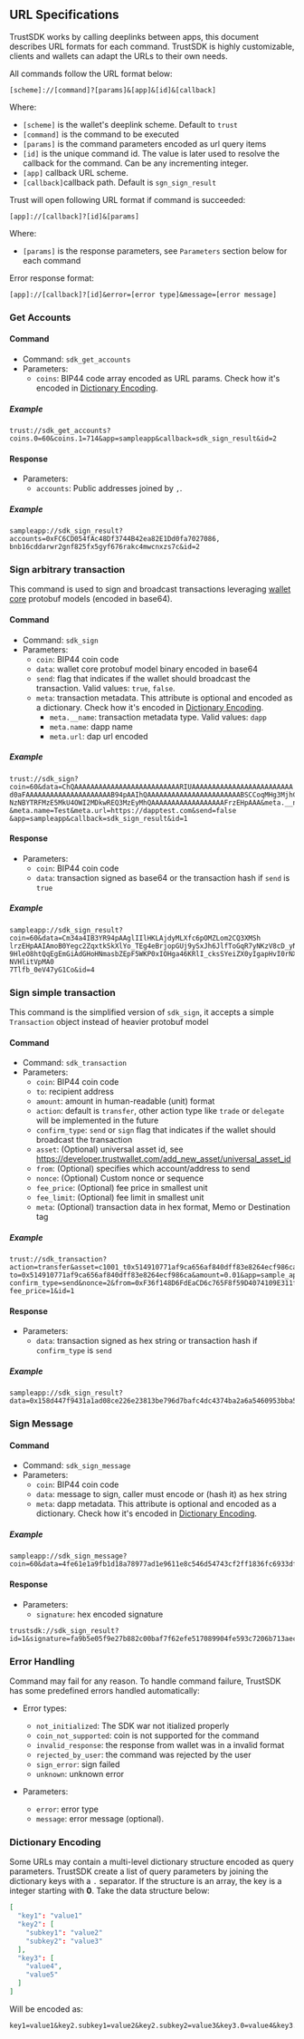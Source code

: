 ## URL Specifications

TrustSDK works by calling deeplinks between apps, this document describes URL formats for each command. TrustSDK is highly customizable, clients and wallets can adapt the URLs to their own needs. 

All commands follow the URL format below:

`[scheme]://[command]?[params]&[app]&[id]&[callback]`

Where: 
* `[scheme]` is the wallet's deeplink scheme. Default to `trust`
* `[command]` is the command to be executed
* `[params]` is the command parameters encoded as url query items
* `[id]` is the unique command id. The value is later used to resolve the callback for the command. Can be any incrementing integer.
* `[app]` callback URL scheme. 
* `[callback]`callback path. Default is `sgn_sign_result`

Trust will open following URL format if command is succeeded:

`[app]://[callback]?[id]&[params]`

Where: 
* `[params]` is the response parameters, see `Parameters` section below for each command

Error response format:

`[app]://[callback]?[id]&error=[error type]&message=[error message]`

### Get Accounts

#### Command

* Command: `sdk_get_accounts`
* Parameters:
  * `coins`: BIP44 code array encoded as URL params. Check how it's encoded in [Dictionary Encoding](#dictionary-encoding).

##### Example

```shell
trust://sdk_get_accounts?coins.0=60&coins.1=714&app=sampleapp&callback=sdk_sign_result&id=2
```

#### Response
* Parameters:
  * `accounts`: Public addresses joined by `,`.

##### Example

```shell
sampleapp://sdk_sign_result?accounts=0xFC6CD054fAc48Df3744B42ea82E1Dd0fa7027086,
bnb16cddarwr2gnf825fx5gyf676rakc4mwcnxzs7c&id=2
```

### Sign arbitrary transaction

This command is used to sign and broadcast transactions leveraging [wallet core](/wallet-core/wallet-core.md) protobuf models (encoded in base64).

#### Command
* Command: `sdk_sign`
* Parameters:
  * `coin`: BIP44 coin code
  * `data`: wallet core protobuf model binary encoded in base64
  * `send`: flag that indicates if the wallet should broadcast the transaction. Valid values: `true`, `false`.
  * `meta`: transaction metadata. This attribute is optional and encoded as a dictionary. Check how it's encoded in [Dictionary Encoding](#dictionary-encoding).
    * `meta.__name`: transaction metadata type. Valid values: `dapp`
    * `meta.name`: dapp name
    * `meta.url`: dap url encoded

##### Example

```shell
trust://sdk_sign?coin=60&data=ChQAAAAAAAAAAAAAAAAAAAAAAAAAARIUAAAAAAAAAAAAAAAAAAAAAAAAA
d0aFAAAAAAAAAAAAAAAAAAAAAB94pAAIhQAAAAAAAAAAAAAAAAAAAAAAABSCCoqMHg3MjhCMDIzNzcyMzBiNWRm
NzNBYTRFMzE5MkU4OWI2MDkwREQ3MzEyMhQAAAAAAAAAAAAAAAAAAFrzEHpAAA&meta.__name=dapp
&meta.name=Test&meta.url=https://dapptest.com&send=false
&app=sampleapp&callback=sdk_sign_result&id=1
```

#### Response
* Parameters:
  * `coin`: BIP44 coin code
  * `data`: transaction signed as base64 or the transaction hash if `send` is `true`

##### Example

```shell
sampleapp://sdk_sign_result?coin=60&data=Cm34a4IB3YR94pAAglIIlHKLAjdyMLXfc6pOMZLom2CQ3XMSh
lrzEHpAAIAmoB0Yegc2ZqxtkSkXlYo_TEg4eBrjopGUj9ySxJh6JlfToGqR7yNKzV8cD_yN_jVR5YrVaTANO05X2_
9HleO8htQqEgEmGiAdGHoHNmasbZEpF5WKP0xIOHga46KRlI_cksSYeiZX0yIgapHvI0rNXxwP_I3-NVHlitVpMA0
7Tlfb_0eV47yG1Co&id=4
```

### Sign simple transaction

This command is the simplified version of `sdk_sign`, it accepts a simple `Transaction` object instead of heavier protobuf model

#### Command

* Command: `sdk_transaction`
* Parameters:
  * `coin`: BIP44 coin code
  * `to`: recipient address
  * `amount`: amount in human-readable (unit) format
  * `action`: default is `transfer`, other action type like `trade` or `delegate` will be implemented in the future
  * `confirm_type`: `send` or `sign` flag that indicates if the wallet should broadcast the transaction
  * `asset`: (Optional) universal asset id, see https://developer.trustwallet.com/add_new_asset/universal_asset_id
  * `from`: (Optional) specifies which account/address to send
  * `nonce`: (Optional) Custom nonce or sequence
  * `fee_price`: (Optional) fee price in smallest unit
  * `fee_limit`: (Optional) fee limit in smallest unit
  * `meta`: (Optional) transaction data in hex format, Memo or Destination tag

##### Example

```shell
trust://sdk_transaction?action=transfer&asset=c1001_t0x514910771af9ca656af840dff83e8264ecf986ca&
to=0x514910771af9ca656af840dff83e8264ecf986ca&amount=0.01&app=sample_app&callback=sdk_sign_result&
confirm_type=send&nonce=2&from=0xF36f148D6FdEaCD6c765F8f59D4074109E311f0c&meta=memo&fee_limit=1&
fee_price=1&id=1
```

#### Response
* Parameters:
  * `data`: transaction signed as hex string or transaction hash if `confirm_type` is `send`

##### Example

```shell
sampleapp://sdk_sign_result?data=0x158d447f9431a1ad08ce226e23813be796d7bafc4dc4374ba2a6a5460953bba5&id=4
```

### Sign Message

#### Command
* Command: `sdk_sign_message`
* Parameters:
  * `coin`: BIP44 coin code
  * `data`: message to sign, caller must encode or (hash it) as hex string
  * `meta`: dapp metadata. This attribute is optional and encoded as a dictionary. Check how it's encoded in [Dictionary Encoding](#dictionary-encoding).

##### Example

```shell
sampleapp://sdk_sign_message?coin=60&data=4fe61e1a9fb1d18a78977ad1e9611e8c546d54743cf2ff1836fc6933df9f1a54&app=trustsdk&callback=sdk_sign_result&id=1
```

#### Response
* Parameters:
  * `signature`: hex encoded signature

```shell
trustsdk://sdk_sign_result?id=1&signature=fa9b5e05f9e27b882c00baf7f62efe517089904fe593c7206b713aecc633a9605875b17d9c10205f2855e99ece7b0bfe50b3bee604b4d38f96517abdc8fd8a061b
```

### Error Handling

Command may fail for any reason. To handle command failure, TrustSDK has some predefined errors handled automatically:

* Error types:
  * `not_initialized`: The SDK war not itialized properly
  * `coin_not_supported`: coin is not supported for the command
  * `invalid_response`: the response from wallet was in a invalid format
  * `rejected_by_user`: the command was rejected by the user
  * `sign_error`: sign failed
  * `unknown`: unknown error

* Parameters:
  * `error`: error type
  * `message`: error message (optional).

### Dictionary Encoding

Some URLs may contain a multi-level dictionary structure encoded as query parameters. TrustSDK create a list of query parameters by joining the dictionary keys with a `.` separator. If the structure is an array, the key is a integer starting with **0**. Take the data structure below:

```json
[
  "key1": "value1"
  "key2": [
    "subkey1": "value2"
    "subkey2": "value3"
  ],
  "key3": [ 
    "value4", 
    "value5"
  ]
]
```

Will be encoded as:

```shell
key1=value1&key2.subkey1=value2&key2.subkey2=value3&key3.0=value4&key3.1=value5
```
